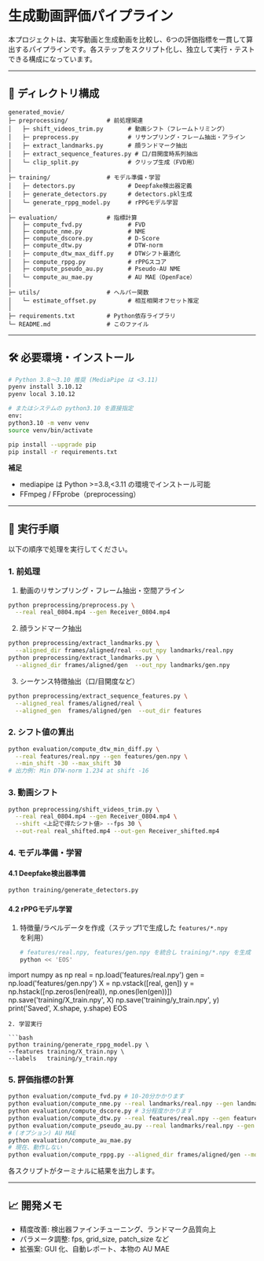 # 生成動画評価パイプライン

本プロジェクトは、実写動画と生成動画を比較し、6つの評価指標を一貫して算出するパイプラインです。各ステップをスクリプト化し、独立して実行・テストできる構成になっています。

---

## 📁 ディレクトリ構成

```plain
generated_movie/
├─ preprocessing/           # 前処理関連
│   ├─ shift_videos_trim.py       # 動画シフト（フレームトリミング）
│   ├─ preprocess.py              # リサンプリング・フレーム抽出・アライン
│   ├─ extract_landmarks.py       # 顔ランドマーク抽出
│   ├─ extract_sequence_features.py # 口/目開度時系列抽出
│   └─ clip_split.py              # クリップ生成（FVD用）
│
├─ training/                # モデル準備・学習
│   ├─ detectors.py               # Deepfake検出器定義
│   ├─ generate_detectors.py      # detectors.pkl生成
│   └─ generate_rppg_model.py     # rPPGモデル学習
│
├─ evaluation/              # 指標計算
│   ├─ compute_fvd.py             # FVD
│   ├─ compute_nme.py             # NME
│   ├─ compute_dscore.py          # D-Score
│   ├─ compute_dtw.py             # DTW-norm
│   ├─ compute_dtw_max_diff.py    # DTWシフト最適化
│   ├─ compute_rppg.py            # rPPGスコア
│   ├─ compute_pseudo_au.py       # Pseudo-AU NME
│   └─ compute_au_mae.py          # AU MAE（OpenFace）
│
├─ utils/                   # ヘルパー関数
│   └─ estimate_offset.py         # 相互相関オフセット推定
│
├─ requirements.txt         # Python依存ライブラリ
└─ README.md                # このファイル
```

---

## 🛠️ 必要環境・インストール

```bash
# Python 3.8～3.10 推奨 (MediaPipe は <3.11)
pyenv install 3.10.12
pyenv local 3.10.12

# またはシステムの python3.10 を直接指定
env:
python3.10 -m venv venv
source venv/bin/activate

pip install --upgrade pip
pip install -r requirements.txt
```

**補足**

* mediapipe は Python >=3.8,<3.11 の環境でインストール可能
* FFmpeg / FFprobe（preprocessing）

---

## 🚀 実行手順

以下の順序で処理を実行してください。

### 1. 前処理

1. 動画のリサンプリング・フレーム抽出・空間アライン

```bash
python preprocessing/preprocess.py \
  --real real_0804.mp4 --gen Receiver_0804.mp4
```

2. 顔ランドマーク抽出

```bash
python preprocessing/extract_landmarks.py \
  --aligned_dir frames/aligned/real --out_npy landmarks/real.npy
python preprocessing/extract_landmarks.py \
  --aligned_dir frames/aligned/gen  --out_npy landmarks/gen.npy
```

3. シーケンス特徴抽出（口/目開度など）

```bash
python preprocessing/extract_sequence_features.py \
  --aligned_real frames/aligned/real \
  --aligned_gen  frames/aligned/gen  --out_dir features
```

### 2. シフト値の算出

```bash
python evaluation/compute_dtw_min_diff.py \
  --real features/real.npy --gen features/gen.npy \
  --min_shift -30 --max_shift 30
# 出力例: Min DTW-norm 1.234 at shift -16
```

### 3. 動画シフト

```bash
python preprocessing/shift_videos_trim.py \
  --real real_0804.mp4 --gen Receiver_0804.mp4 \
  --shift <上記で得たシフト値> --fps 30 \
  --out-real real_shifted.mp4 --out-gen Receiver_shifted.mp4
```

### 4. モデル準備・学習

#### 4.1 Deepfake検出器準備

```bash
python training/generate_detectors.py
```

#### 4.2 rPPGモデル学習

1. 特徴量/ラベルデータを作成（ステップ1で生成した `features/*.npy` を利用）

   ```bash
   # features/real.npy, features/gen.npy を統合し training/*.npy を生成
   python << 'EOS'
import numpy as np
real = np.load('features/real.npy')
gen  = np.load('features/gen.npy')
X   = np.vstack([real, gen])
y   = np.hstack([np.zeros(len(real)), np.ones(len(gen))])
np.save('training/X_train.npy', X)
np.save('training/y_train.npy', y)
print('Saved', X.shape, y.shape)
EOS
   ```
2. 学習実行

```bash
python training/generate_rppg_model.py \
  --features training/X_train.npy \
  --labels   training/y_train.npy
```

### 5. 評価指標の計算

```bash
python evaluation/compute_fvd.py # 10-20分かかります
python evaluation/compute_nme.py --real landmarks/real.npy --gen landmarks/gen.npy
python evaluation/compute_dscore.py # 3分程度かかります
python evaluation/compute_dtw.py --real features/real.npy --gen features/gen.npy
python evaluation/compute_pseudo_au.py --real landmarks/real.npy --gen landmarks/gen.npy
# (オプション) AU MAE
python evaluation/compute_au_mae.py
# 現在、動作しない
python evaluation/compute_rppg.py --aligned_dir frames/aligned/gen --model training/rppg_model.pkl
```

各スクリプトがターミナルに結果を出力します。

---

## 📈 開発メモ

* 精度改善: 検出器ファインチューニング、ランドマーク品質向上
* パラメータ調整: fps, grid\_size, patch\_size など
* 拡張案: GUI 化、自動レポート、本物の AU MAE
